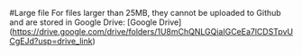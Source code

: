 #Large file
For files larger than 25MB, they cannot be uploaded to Github and are stored in Google Drive:
[Google Drive] (https://drive.google.com/drive/folders/1U8mChQNLGQiaIGCeEa7lCDSTpvUCgEJd?usp=drive_link)
